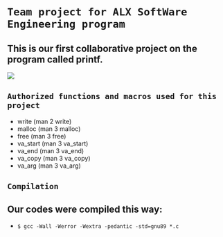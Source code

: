 # `Team project for ALX SoftWare Engineering program`
## This is our first collaborative project on the program called printf.

![](https://www.programmingassignment.net/wp-content/uploads/2016/11/printf-and-scanf.png)


## `Authorized functions and macros used for this project`
- write (man 2 write)
- malloc (man 3 malloc)
- free (man 3 free)
- va_start (man 3 va_start)
- va_end (man 3 va_end)
- va_copy (man 3 va_copy)
- va_arg (man 3 va_arg)

## `Compilation`
## Our codes were compiled this way:
- `$ gcc -Wall -Werror -Wextra -pedantic -std=gnu89 *.c`
